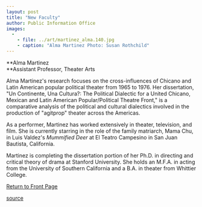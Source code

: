 ```yaml
---
layout: post
title: "New Faculty"
author: Public Information Office
images:
  -
    - file: ../art/martinez_alma.140.jpg
    - caption: "Alma Martinez Photo: Susan Rothchild"
---
```


**Alma Martinez  
**Assistant Professor, Theater Arts  
  
Alma Martinez's research focuses on the cross-influences of Chicano and Latin American popular political theater from 1965 to 1976. Her dissertation, "Un Continente, Una Cultura?: The Political Dialectic for a United Chicano, Mexican and Latin American Popular/Political Theatre Front," is a comparative analysis of the political and cultural dialectics involved in the production of "agitprop" theater across the Americas.  
  
As a performer, Martinez has worked extensively in theater, television, and film. She is currently starring in the role of the family matriarch, Mama Chu, in Luis Valdez's _Mummified Deer_ at El Teatro Campesino in San Juan Bautista, California.  
  
Martinez is completing the dissertation portion of her Ph.D. in directing and critical theory of drama at Stanford University. She holds an M.F.A. in acting from the University of Southern California and a B.A. in theater from Whittier College.

[Return to Front Page][1]  
  

[1]: ../../index.html

[source](http://www1.ucsc.edu/currents/01-02/05-06/newfac.html "Permalink to newfac")
